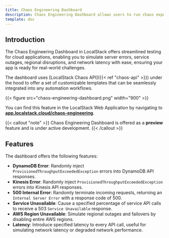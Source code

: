 ```yaml
---
title: Chaos Engineering Dashboard
description: Chaos Engineering Dashboard allows users to run chaos experiments within their application stack to test the system's resilience.
template: doc
---
```


## Introduction

The Chaos Engineering Dashboard in LocalStack offers streamlined testing for cloud applications, enabling you to simulate server errors, service outages, regional disruptions, and network latency with ease, ensuring your app is ready for real-world challenges.

The dashboard uses [LocalStack Chaos API]({{< ref "chaos-api" >}}) under the hood to offer a set of customizable templates that can be seamlessly integrated into any automation workflows.

{{< figure src="chaos-engineering-dashboard.png" width="900" >}}

You can find this feature in the LocalStack Web Application by navigating to [**app.localstack.cloud/chaos-engineering**](https://app.localstack.cloud/chaos-engineering).

{{< callout "note" >}}
Chaos Engineering Dashboard is offered as a **preview** feature and is under active development.
{{< /callout >}}

## Features

The dashboard offers the following features:

* **DynamoDB Error**: Randomly inject `ProvisionedThroughputExceededException` errors into DynamoDB API responses.
* **Kinesis Error**: Randomly inject `ProvisionedThroughputExceededException` errors into Kinesis API responses.
* **500 Internal Error**: Randomly terminate incoming requests, returning an `Internal Server Error` with a response code of 500.
* **Service Unavailable**: Cause a specified percentage of service API calls to receive a 503 `Service Unavailable` response.
* **AWS Region Unavailable**: Simulate regional outages and failovers by disabling entire AWS regions.
* **Latency**: Introduce specified latency to every API call, useful for simulating network latency or degraded network performance.
